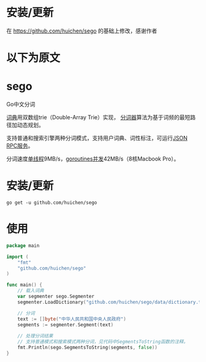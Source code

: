 # 安装/更新

在 https://github.com/huichen/sego 的基础上修改，感谢作者


# 以下为原文

sego
====

Go中文分词

<a href="https://github.com/huichen/sego/blob/master/dictionary.go">词典</a>用双数组trie（Double-Array Trie）实现，
<a href="https://github.com/huichen/sego/blob/master/segmenter.go">分词器</a>算法为基于词频的最短路径加动态规划。

支持普通和搜索引擎两种分词模式，支持用户词典、词性标注，可运行<a href="https://github.com/huichen/sego/blob/master/server/server.go">JSON RPC服务</a>。

分词速度<a href="https://github.com/huichen/sego/blob/master/tools/benchmark.go">单线程</a>9MB/s，<a href="https://github.com/huichen/sego/blob/master/tools/goroutines.go">goroutines并发</a>42MB/s（8核Macbook Pro）。

# 安装/更新

```
go get -u github.com/huichen/sego
```

# 使用


```go
package main

import (
	"fmt"
	"github.com/huichen/sego"
)

func main() {
	// 载入词典
	var segmenter sego.Segmenter
	segmenter.LoadDictionary("github.com/huichen/sego/data/dictionary.txt")

	// 分词
	text := []byte("中华人民共和国中央人民政府")
	segments := segmenter.Segment(text)
  
	// 处理分词结果
	// 支持普通模式和搜索模式两种分词，见代码中SegmentsToString函数的注释。
	fmt.Println(sego.SegmentsToString(segments, false)) 
}
```

